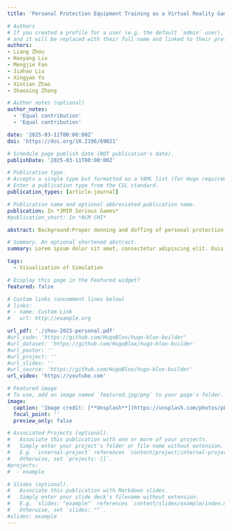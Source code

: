 ```yaml
---
title: 'Personal Protection Equipment Training as a Virtual Reality Game in Immersive Environments: Development Study and Pilot Randomized Controlled Trial'

# Authors
# If you created a profile for a user (e.g. the default `admin` user), write the username (folder name) here
# and it will be replaced with their full name and linked to their profile.
authors:
- Liang Zhou
- Haoyang Liu
- Mengjie Fan
- Jiahao Liu
- Xingyao Yu
- Xintian Zhao
- Shaoxing Zhang

# Author notes (optional)
author_notes:
  - 'Equal contribution'
  - 'Equal contribution'

date: '2025-03-11T00:00:00Z'
doi: 'https://doi.org/10.2196/69021'

# Schedule page publish date (NOT publication's date).
publishDate: '2025-03-11T00:00:00Z'

# Publication type.
# Accepts a single type but formatted as a YAML list (for Hugo requirements).
# Enter a publication type from the CSL standard.
publication_types: [article-journal]

# Publication name and optional abbreviated publication name.
publication: In *JMIR Serious Games*
#publication_short: In *ACM CHI*

abstract: Background:Proper donning and doffing of personal protection equipment (PPE) and hand hygiene in the correct spatial context of a health facility is important for the prevention and control of nosocomial infections. On-site training is difficult due to the potential infectious risks and shortages of PPE, whereas video-based training lacks immersion which is vital for the familiarization of the environment. Virtual reality (VR) training can support the repeated practice of PPE donning and doffing in an immersive environment that simulates a realistic configuration of a health facility. Objective:This study aims to develop and evaluate a VR simulation focusing on the correct event order of PPE donning and doffing, that is, the item and hand hygiene order in the donning and doffing process but not the detailed steps of how to don and doff an item, in an immersive environment that replicates the spatial zoning of a hospital. The VR method should be generic and support customizable sequencing of PPE donning and doffing. Methods:An immersive VR PPE training tool was developed by computer scientists and medical experts. The effectiveness of the immersive VR method versus video-based learning was tested in a pilot study as a randomized controlled trial (N=32:VR group, n=16; video-based training, n=16) using questionnaires on spatial-aware event order memorization questions, usability, and task workload. Trajectories of participants in the immersive environment were also recorded for behavior analysis and potential improvements of the real environment of the health facility. Results:Comparable sequence memorization scores (VR mean 79.38, SD 12.90 vs video mean 74.38, SD 17.88; P=.37) as well as National Aeronautics and Space Administration Task Load Index scores (VR mean 42.9, SD 13.01 vs video mean 51.50, SD 20.44; P=.16) were observed. The VR group had an above-average usability in the System Usability Scale (mean 74.78>70.0) and was significantly better than the video group (VR mean 74.78, SD 13.58 vs video mean 57.73, SD 21.13; P=.009). The analysis and visualization of trajectories revealed a positive correlation between the length of trajectories and the completion time, but neither correlated to the accuracy of the memorization task. Further user feedback indicated a preference for the VR method over the video-based method. Limitations of and suggestions for improvements in the study were also identified. Conclusions:A new immersive VR PPE training method was developed and evaluated against the video-based training. Results of the pilot study indicate that the VR method provides training quality comparable to video-based training and is more usable. In addition, the immersive experience of realistic settings and the flexibility of training configurations make the VR method a promising alternative to video instructions.

# Summary. An optional shortened abstract.
summary: Lorem ipsum dolor sit amet, consectetur adipiscing elit. Duis posuere tellus ac convallis placerat. Proin tincidunt magna sed ex sollicitudin condimentum.

tags:
  - Visualization of Simulation

# Display this page in the Featured widget?
featured: false

# Custom links (uncomment lines below)
# links:
# - name: Custom Link
#   url: http://example.org

url_pdf: './zhou-2025-personal.pdf'
#url_code: 'https://github.com/HugoBlox/hugo-blox-builder'
#url_dataset: 'https://github.com/HugoBlox/hugo-blox-builder'
#url_poster: ''
#url_project: ''
#url_slides: ''
#url_source: 'https://github.com/HugoBlox/hugo-blox-builder'
url_video: 'https://youtube.com'

# Featured image
# To use, add an image named `featured.jpg/png` to your page's folder.
image:
  caption: 'Image credit: [**Unsplash**](https://unsplash.com/photos/pLCdAaMFLTE)'
  focal_point: ''
  preview_only: false

# Associated Projects (optional).
#   Associate this publication with one or more of your projects.
#   Simply enter your project's folder or file name without extension.
#   E.g. `internal-project` references `content/project/internal-project/index.md`.
#   Otherwise, set `projects: []`.
#projects:
#  - example

# Slides (optional).
#   Associate this publication with Markdown slides.
#   Simply enter your slide deck's filename without extension.
#   E.g. `slides: "example"` references `content/slides/example/index.md`.
#   Otherwise, set `slides: ""`.
#slides: example
---
```


<!-- {{% callout note %}}
Click the _Cite_ button above to demo the feature to enable visitors to import publication metadata into their reference management software.
{{% /callout %}}

{{% callout note %}}
Create your slides in Markdown - click the _Slides_ button to check out the example.
{{% /callout %}}

Add the publication's **full text** or **supplementary notes** here. You can use rich formatting such as including [code, math, and images](https://docs.hugoblox.com/content/writing-markdown-latex/). -->
